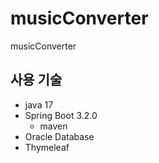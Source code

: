 # musicConverter
musicConverter

## 사용 기술
* java 17
* Spring Boot 3.2.0
  - maven
* Oracle Database
* Thymeleaf
